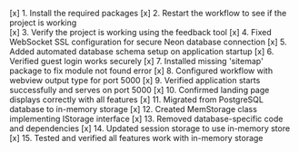 [x] 1. Install the required packages
[x] 2. Restart the workflow to see if the project is working  
[x] 3. Verify the project is working using the feedback tool
[x] 4. Fixed WebSocket SSL configuration for secure Neon database connection
[x] 5. Added automated database schema setup on application startup
[x] 6. Verified guest login works securely
[x] 7. Installed missing 'sitemap' package to fix module not found error
[x] 8. Configured workflow with webview output type for port 5000
[x] 9. Verified application starts successfully and serves on port 5000
[x] 10. Confirmed landing page displays correctly with all features
[x] 11. Migrated from PostgreSQL database to in-memory storage
[x] 12. Created MemStorage class implementing IStorage interface
[x] 13. Removed database-specific code and dependencies
[x] 14. Updated session storage to use in-memory store
[x] 15. Tested and verified all features work with in-memory storage